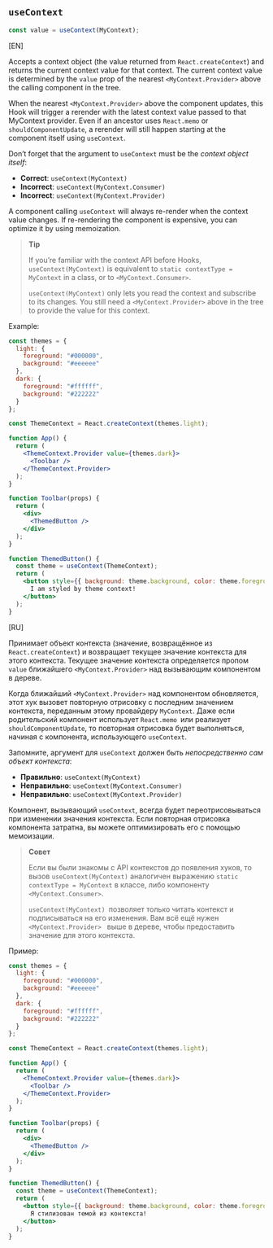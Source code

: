 ## `useContext`

```jsx
const value = useContext(MyContext);
```

[EN]

Accepts a context object (the value returned from `React.createContext`) and returns the current context value for that context. The current context value is determined by the `value` prop of the nearest `<MyContext.Provider>` above the calling component in the tree.

When the nearest `<MyContext.Provider>` above the component updates, this Hook will trigger a rerender with the latest context value passed to that MyContext provider. Even if an ancestor uses `React.memo` or `shouldComponentUpdate`, a rerender will still happen starting at the component itself using `useContext`.

Don’t forget that the argument to `useContext` must be the *context object itself*:

* **Correct**: `useContext(MyContext)`
* **Incorrect**: `useContext(MyContext.Consumer)`
* **Incorrect**: `useContext(MyContext.Provider)`

A component calling `useContext` will always re-render when the context value changes. If re-rendering the component is expensive, you can optimize it by using memoization.

>**Tip**
>
>If you’re familiar with the context API before Hooks, `useContext(MyContext)` is equivalent to `static contextType = MyContext` in a class, or to `<MyContext.Consumer>`.
>
>`useContext(MyContext)` only lets you read the context and subscribe to its changes. You still need a `<MyContext.Provider>` above in the tree to provide the value for this context.

Example:

```jsx
const themes = {
  light: {
    foreground: "#000000",
    background: "#eeeeee"
  },
  dark: {
    foreground: "#ffffff",
    background: "#222222"
  }
};

const ThemeContext = React.createContext(themes.light);

function App() {
  return (
    <ThemeContext.Provider value={themes.dark}>
      <Toolbar />
    </ThemeContext.Provider>
  );
}

function Toolbar(props) {
  return (
    <div>
      <ThemedButton />
    </div>
  );
}

function ThemedButton() {
  const theme = useContext(ThemeContext);
  return (
    <button style={{ background: theme.background, color: theme.foreground }}>
      I am styled by theme context!
    </button>
  );
}
```


[RU]

Принимает объект контекста (значение, возвращённое из `React.createContext`) и возвращает текущее значение контекста для этого контекста. Текущее значение контекста определяется пропом `value` ближайшего `<MyContext.Provider>` над вызывающим компонентом в дереве.

Когда ближайший `<MyContext.Provider>` над компонентом обновляется, этот хук вызовет повторную отрисовку с последним значением контекста, переданным этому провайдеру `MyContext`. Даже если родительский компонент использует `React.memo `или реализует `shouldComponentUpdate`, то повторная отрисовка будет выполняться, начиная c компонента, использующего `useContext`.

Запомните, аргумент для `useContext` должен быть *непосредственно сам объект контекста*:

* **Правильно**: `useContext(MyContext)`
* **Неправильно**: `useContext(MyContext.Consumer)`
* **Неправильно**: `useContext(MyContext.Provider)`

Компонент, вызывающий `useContext`, всегда будет переотрисовываться при изменении значения контекста. Если повторная отрисовка компонента затратна, вы можете оптимизировать его с помощью мемоизации.

>**Совет**
>
>Если вы были знакомы с API контекстов до появления хуков, то вызов `useContext(MyContext)` аналогичен выражению `static contextType = MyContext` в классе, либо компоненту `<MyContext.Consumer>`.
>
>`useContext(MyContext) `позволяет только читать контекст и подписываться на его изменения. Вам всё ещё нужен `<MyContext.Provider> ` выше в дереве, чтобы предоставить значение для этого контекста.

Пример:

```jsx
const themes = {
  light: {
    foreground: "#000000",
    background: "#eeeeee"
  },
  dark: {
    foreground: "#ffffff",
    background: "#222222"
  }
};

const ThemeContext = React.createContext(themes.light);

function App() {
  return (
    <ThemeContext.Provider value={themes.dark}>
      <Toolbar />
    </ThemeContext.Provider>
  );
}

function Toolbar(props) {
  return (
    <div>
      <ThemedButton />
    </div>
  );
}

function ThemedButton() {
  const theme = useContext(ThemeContext);
  return (
    <button style={{ background: theme.background, color: theme.foreground }}>
      Я стилизован темой из контекста!
    </button>
  );
}
```